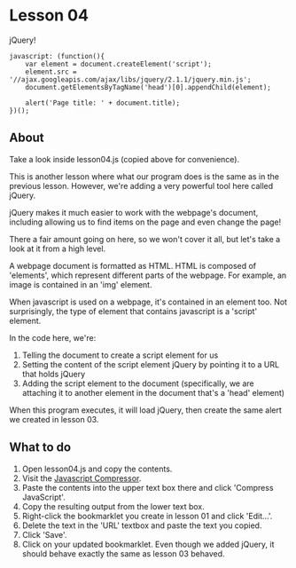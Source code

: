 # Lesson 04

jQuery!

```
javascript: (function(){
	var element = document.createElement('script');
	element.src = '//ajax.googleapis.com/ajax/libs/jquery/2.1.1/jquery.min.js';
	document.getElementsByTagName('head')[0].appendChild(element);

	alert('Page title: ' + document.title);
})();
```

## About

Take a look inside lesson04.js (copied above for convenience).

This is another lesson where what our program does is the same as 
in the previous lesson. However, we're adding a very powerful tool 
here called jQuery.

jQuery makes it much easier to work with the webpage's document, 
including allowing us to find items on the page and even change 
the page!

There a fair amount going on here, so we won't cover it all, but 
let's take a look at it from a high level.

A webpage document is formatted as HTML. HTML is composed of 
'elements', which represent different parts of the webpage. For 
example, an image is contained in an 'img' element.

When javascript is used on a webpage, it's contained in an element 
too. Not surprisingly, the type of element that contains javascript 
is a 'script' element.

In the code here, we're:

1. Telling the document to create a script element for us
1. Setting the content of the script element jQuery by pointing it to a URL that holds jQuery
1. Adding the script element to the document (specifically, we are attaching it to another element in the document that's a 'head' element)

When this program executes, it will load jQuery, then create the 
same alert we created in lesson 03.

## What to do

1. Open lesson04.js and copy the contents.
1. Visit the [Javascript Compressor](http://www.minifyjs.com/javascript-compressor/).
1. Paste the contents into the upper text box there and click 'Compress JavaScript'.
1. Copy the resulting output from the lower text box.
1. Right-click the bookmarklet you create in lesson 01 and click 'Edit...'.
1. Delete the text in the 'URL' textbox and paste the text you copied.
1. Click 'Save'.
1. Click on your updated bookmarklet. Even though we added jQuery, it should behave exactly the same as lesson 03 behaved.

